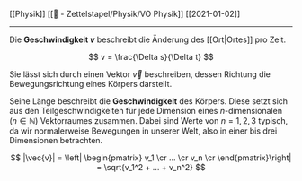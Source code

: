[[Physik]] [[📄 - Zettelstapel/Physik/VO Physik]]  [[2021-01-02]]

---

Die **Geschwindigkeit $v$** beschreibt die Änderung des [[Ort|Ortes]] pro Zeit.

$$
v = \frac{\Delta s}{\Delta t}
$$

Sie lässt sich durch einen Vektor $\vec{v}$ beschreiben, dessen Richtung die Bewegungsrichtung eines Körpers darstellt.

Seine Länge beschreibt die **Geschwindigkeit** des Körpers. Diese setzt sich aus den Teilgeschwindigkeiten für jede Dimension eines $n$-dimensionalen ($n \in \mathbb N$) Vektorraumes zusammen. Dabei sind Werte von $n = {1,2,3}$ typisch, da wir normalerweise Bewegungen in unserer Welt, also in einer bis drei Dimensionen betrachten.

$$
|\vec{v}| = \left|
\begin{pmatrix}
v_1 \cr
... \cr
v_n \cr
\end{pmatrix}\right|
= \sqrt{v_1^2 + ... + v_n^2}
$$